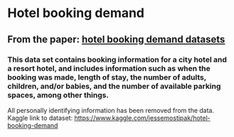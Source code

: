 # Hotel booking demand
## From the paper: [hotel booking demand datasets](https://www.sciencedirect.com/science/article/pii/S2352340918315191)
### This data set contains booking information for a city hotel and a resort hotel, and includes information such as when the booking was made, length of stay, the number of adults, children, and/or babies, and the number of available parking spaces, among other things.

All personally identifying information has been removed from the data.
Kaggle link to dataset: https://www.kaggle.com/jessemostipak/hotel-booking-demand
